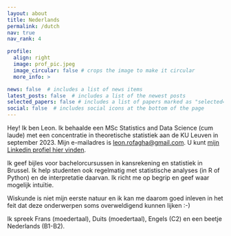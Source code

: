 ```yaml
---
layout: about
title: Nederlands
permalink: /dutch
nav: true
nav_rank: 4

profile:
  align: right
  image: prof_pic.jpeg
  image_circular: false # crops the image to make it circular
  more_info: >

news: false  # includes a list of news items
latest_posts: false  # includes a list of the newest posts
selected_papers: false # includes a list of papers marked as "selected={true}"
social: false  # includes social icons at the bottom of the page
---
```


Hey! Ik ben Leon. Ik behaalde een MSc Statistics and Data Science (cum laude) met een concentratie in theoretische statistiek aan de KU Leuven in september 2023. Mijn e-mailadres is [leon.rofagha@gmail.com](mailto:leon.rofagha@gmail.com). U kunt [mijn Linkedin profiel hier vinden](https://linkedin.com/in/leonrofagha/).

Ik geef bijles voor bachelorcursussen in kansrekening en statistiek in Brussel. Ik help studenten ook regelmatig met statistische analyses (in R of Python) en de interpretatie daarvan. Ik richt me op begrip en geef waar mogelijk intuïtie. 

Wiskunde is niet mijn eerste natuur en ik kan me daarom goed inleven in het feit dat deze onderwerpen soms overweldigend kunnen lijken :-)

Ik spreek Frans (moedertaal), Duits (moedertaal), Engels (C2) en een beetje Nederlands (B1-B2).